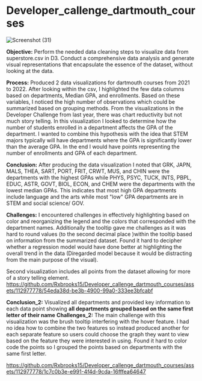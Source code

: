 # Developer_callenge_dartmouth_courses

![Screenshot (31)](https://github.com/Rxbrooks15/Developer_callenge_dartmouth_courses/assets/112977778/dd3f2fa0-718e-44d3-839c-49ed20557546)

**Objective:** Perform the needed data cleaning steps to visualize data from superstore.csv in D3. Conduct a comprehensive data analysis and generate visual representations that encapsulate the essence of the dataset, without looking at the data.

**Process:** Produced 2 data visualizations for dartmouth courses from 2021 to 2022. After looking within the csv, I highlighted the few data columns based on departments, Median GPA, and enrollments. Based on these variables, I noticed the high number of observations which could be summarized based on grouping methods. From the visualizations in the Developer Challenge from last year, there was chart reductivity but not much story telling. In this visualization I looked to determine how the number of students enrolled in a department affects the GPA of the department. I wanted to combine this hypothesis with the idea that STEM majors typically will have departments where the GPA is significantly lower than the average GPA. In the end I would have points representing the number of enrollments and GPA of each department. 

**Conclusion:** After producing the data visualization I noted that GRK, JAPN, MALS, THEA, SART, PORT, FRIT, CRWT, MUS, and CHIN were the departments with the highest GPAs while PHYS, PSYC, TUCK, INTS, PBPL, EDUC, ASTR, GOVT, BIOL, ECON, and CHEM were the departments with the lowest median GPAs. This indicates that most high GPA departments include language and the arts while most "low" GPA departments are in STEM and social science/ GOV. 

**Challenges:**  I encountered challenges in effectively highlighting based on color and reorganizing the legend and the colors that corresponded with the department names. Additionally the tooltip gave me challenges as it was hard to round values (to the second decimal place )within the tooltip based on information from the summarized dataset. Found it hard to decipher whether a regression model would have done better at highlighting the overall trend in the data (Diregarded model because it would be distracting from the main purpose of the visual).

Second visualization includes all points from the dataset allowing for more of a story telling element. 
https://github.com/Rxbrooks15/Developer_callenge_dartmouth_courses/assets/112977778/54eda38d-be3b-4900-99a0-333ee3bfcabf

**Conclusion_2:** Visualized all departments and provided key information to each data point showing **all departments grouped based on the same first letter of their name**
**Challenges_2:** The main challenge with this visualization was the brush tooltip interfering with the hover feature. I had no idea how to combine the two features so instead produced another for each separate feature so users could choose the graph they want to view based on the feature they were interested in using. Found it hard to color code the points so I grouped the points based on departments with the same first letter. 

https://github.com/Rxbrooks15/Developer_callenge_dartmouth_courses/assets/112977778/1c7c0b3e-e991-4f4d-9cda-16fffea64647

